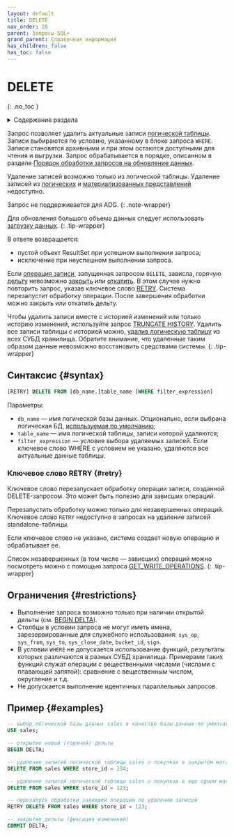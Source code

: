 ```yaml
---
layout: default
title: DELETE
nav_order: 20
parent: Запросы SQL+
grand_parent: Справочная информация
has_children: false
has_toc: false
---
```


# DELETE
{: .no_toc }

<details markdown="block">
  <summary>
    Содержание раздела
  </summary>
  {: .text-delta }
1. TOC
{:toc}
</details>

Запрос позволяет удалить актуальные записи [логической таблицы](../../../overview/main_concepts/logical_table/logical_table.md).
Записи выбираются по условию, указанному в блоке запроса `WHERE`. Записи становятся архивными и при этом остаются 
доступными для чтения и выгрузки. Запрос обрабатывается в порядке, описанном в разделе 
[Порядок обработки запросов на обновление данных](../../../overview/interactions/llw_processing/llw_processing.md).

Удаление записей возможно только из логической таблицы. Удаление записей из [логических](../../../overview/main_concepts/logical_view/logical_view.md)
и [материализованных представлений](../../../overview/main_concepts/materialized_view/materialized_view.md) 
недоступно.

Запрос не поддерживается для ADG.
{: .note-wrapper}

Для обновления большого объема данных следует использовать 
[загрузку данных](../../../working_with_system/data_upload/data_upload.md).
{: .tip-wrapper}

В ответе возвращается:
*   пустой объект ResultSet при успешном выполнении запроса;
*   исключение при неуспешном выполнении запроса.

Если [операция записи](../../../overview/main_concepts/write_operation/write_operation.md), запущенная запросом
`DELETE`, зависла, горячую [дельту](../../../overview/main_concepts/delta/delta.md) невозможно 
[закрыть](../COMMIT_DELTA/COMMIT_DELTA.md) или [откатить](../ROLLBACK_DELTA/ROLLBACK_DELTA.md). В этом случае нужно 
повторить запрос, указав ключевое слово [RETRY](#retry). Система перезапустит обработку операции. После завершения обработки 
можно закрыть или откатить дельту.

Чтобы удалить записи вместе с историей изменений или только историю изменений, используйте запрос 
[TRUNCATE HISTORY](../TRUNCATE_HISTORY/TRUNCATE_HISTORY.md). Удалить все записи таблицы с историей можно, 
[удалив логическую таблицу](../DROP_TABLE/DROP_TABLE.md) из всех СУБД хранилища. 
Обратите внимание, что удаленные таким образом данные невозможно восстановить средствами 
системы. 
{: .tip-wrapper}

## Синтаксис {#syntax}

```sql
[RETRY] DELETE FROM [db_name.]table_name [WHERE filter_expression]
```

Параметры:
*   `db_name` — имя логической базы данных. Опционально, если выбрана логическая БД,
    [используемая по умолчанию](../../../working_with_system/other_features/default_db_set-up/default_db_set-up.md);
*   `table_name` — имя логической таблицы, записи которой удаляются;
*   `filter_expression` — условие выбора удаляемых записей. Если ключевое слово WHERE с условием не указано, 
    удаляются все актуальные данные таблицы.

### Ключевое слово RETRY {#retry}

Ключевое слово перезапускает обработку операции записи, созданной DELETE-запросом. 
Это может быть полезно для зависших операций. 

Перезапустить обработку можно только для незавершенных операций.
Ключевое слово `RETRY` недоступно в запросах на удаление записей standalone-таблицы.

Если ключевое слово не указано, система создает новую операцию и обрабатывает ее.

Список незавершенных (в том числе — зависших) операций можно посмотреть можно с помощью запроса
[GET_WRITE_OPERATIONS](../GET_WRITE_OPERATIONS/GET_WRITE_OPERATIONS.md).
{: .tip-wrapper}

## Ограничения {#restrictions}

* Выполнение запроса возможно только при наличии открытой дельты (см. [BEGIN DELTA](../BEGIN_DELTA/BEGIN_DELTA.md)).
* Столбцы в условии запроса не могут иметь имена, зарезервированные для служебного использования: `sys_op`, `sys_from`,
  `sys_to`, `sys_close_date`, `bucket_id`, `sign`. 
* В условии `WHERE` не допускается использование функций, результаты которых различаются в разных СУБД хранилища. Примерами 
  таких функций служат операции с вещественными числами (числами с плавающей запятой): сравнение с вещественным числом, 
  округление и т.д.
* Не допускается выполнение идентичных параллельных запросов.

## Пример {#examples}

```sql
-- выбор логической базы данных sales в качестве базы данных по умолчанию
USE sales;

-- открытие новой (горячей) дельты
BEGIN DELTA;

-- удаление записей логической таблицы sales о покупках в закрытом магазине
DELETE FROM sales WHERE store_id = 234;

-- удаление записей логической таблицы sales о покупках в еще одном магазине
DELETE FROM sales WHERE store_id = 123;

-- перезапуск обработки завившей операции по удалению записей
RETRY DELETE FROM sales WHERE store_id = 123;

-- закрытие дельты (фиксация изменений)
COMMIT DELTA;
```
